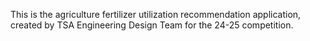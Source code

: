 This is the agriculture fertilizer utilization recommendation application, created by TSA Engineering Design Team for the 24-25 competition.